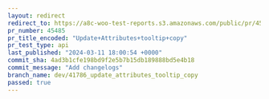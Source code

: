 ```yaml
---
layout: redirect
redirect_to: https://a8c-woo-test-reports.s3.amazonaws.com/public/pr/45485/api/index.html
pr_number: 45485
pr_title_encoded: "Update+Attributes+tooltip+copy"
pr_test_type: api
last_published: "2024-03-11 18:00:54 +0000"
commit_sha: 4ad3b1cfe198bd9f2e5b7b15db189888bd5e4b18
commit_message: "Add changelogs"
branch_name: dev/41786_update_attributes_tooltip_copy
passed: true
---
```


